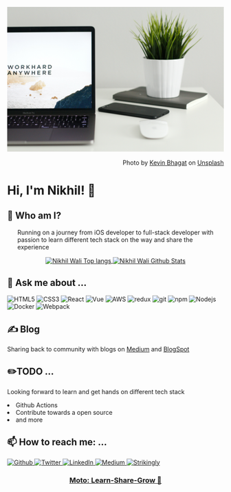![bg_image](https://github.com/walle19/walle19/blob/main/kevin-bhagat-zNRITe8NPqY-unsplash.jpg)
<p align="right">Photo by <a href="https://unsplash.com/@kevnbhagat?utm_source=unsplash&utm_medium=referral&utm_content=creditCopyText">Kevin Bhagat</a> on <a href="https://unsplash.com/s/photos/website?utm_source=unsplash&utm_medium=referral&utm_content=creditCopyText">Unsplash</a></p>

# Hi, I'm Nikhil! 👋

## 💬 Who am I?
<ul>Running on a journey from iOS developer to full-stack developer with passion to learn different tech stack on the way and share the experience</ul>
<p align="center">
  <a href="https://github.com/walle19">
    <img align="center" src="https://github-readme-stats.vercel.app/api/top-langs/?username=walle19&title_color=abd200&text_color=c9cacc&icon_color=2bbc8a&bg_color=1d1f21" alt="Nikhil Wali Top langs"/>
  </a>
  <a href="https://github.com/walle19">
    <img align="center" src="https://github-readme-stats.vercel.app/api?username=walle19&show_icons=true&theme=merko" alt="Nikhil Wali Github Stats" />
  </a>
</p>

## 🔧 Ask me about ...
<p>
  <img alt="HTML5" src="https://img.shields.io/badge/-HTML5-E34F26?style=flat-square&logo=html5&logoColor=white" />
  <img alt="CSS3" src="https://img.shields.io/badge/-CSS3-E34F26?style=flat-square&logo=css&logoColor=white" />
  <img alt="React" src="https://img.shields.io/badge/-React-45b8d8?style=flat-square&logo=react&logoColor=white" /> 
  <img alt="Vue" src="https://img.shields.io/badge/-Vue-45b8d8?style=flat-square&logo=vue&logoColor=white" />
  <img alt="AWS" src="https://img.shields.io/badge/-AWS-1a73e8?style=flat-square&logo=aws&logoColor=white" />
  <img alt="redux" src="https://img.shields.io/badge/-Redux-764ABC?style=flat-square&logo=redux&logoColor=white" />
  <img alt="git" src="https://img.shields.io/badge/-Git-F05032?style=flat-square&logo=git&logoColor=white" />
  <img alt="npm" src="https://img.shields.io/badge/-NPM-CB3837?style=flat-square&logo=npm&logoColor=white" />
  <img alt="Nodejs" src="https://img.shields.io/badge/-Nodejs-43853d?style=flat-square&logo=Node.js&logoColor=white" />
  <img alt="Docker" src="https://img.shields.io/badge/-Docker-46a2f1?style=flat-square&logo=docker&logoColor=white" />
  <img alt="Webpack" src="https://img.shields.io/badge/-Webpack-8DD6F9?style=flat-square&logo=webpack&logoColor=white" /> 
</p>

## ✍️ Blog
Sharing back to community with blogs on [Medium](https://medium.com/@nikhilwali19) and [BlogSpot](https://nikhilwali19.blogspot.com/)

## ✏️TODO ...
<p>Looking forward to learn and get hands on different tech stack</p>
<li>Github Actions</li>
<li>Contribute towards a open source</li>
<li>and more</li>

## 📫 How to reach me: ...
<p>
  <a href="https://github.com/walle19" target="_blank"><img alt="Github" src="https://img.shields.io/badge/GitHub-%2312100E.svg?&style=for-the-badge&logo=Github&logoColor=white" /> 
  <a href="https://twitter.com/nikhilw19" target="_blank"><img alt="Twitter" src="https://img.shields.io/badge/twitter-%231DA1F2.svg?&style=for-the-badge&logo=twitter&logoColor=white" /> 
  <a href="https://www.linkedin.com/in/nikhilwali" target="_blank"><img alt="LinkedIn" src="https://img.shields.io/badge/linkedin-%230077B5.svg?&style=for-the-badge&logo=linkedin&logoColor=white" /> 
  <a href="https://medium.com/@nikhilwali19" target="_blank"><img alt="Medium" src="https://img.shields.io/badge/medium-%2312100E.svg?&style=for-the-badge&logo=medium&logoColor=white" />
  <a href="https://nikhilwali.mystrikingly.com/" target="_blank"><img alt="Strikingly" src="https://img.shields.io/badge/strikingly-%2312100E.svg?&style=for-the-badge&logo=strikingly&logoColor=white" />
</p>

<h3 align="center">Moto: Learn-Share-Grow 🌱</h3>
